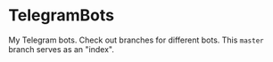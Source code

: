 # TelegramBots

My Telegram bots. Check out branches for different bots. This `master` branch serves as an "index".
